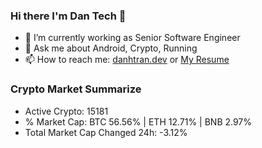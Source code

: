 ### Hi there I'm Dan Tech 👋

- 🔭 I’m currently working as Senior Software Engineer
- 💬 Ask me about Android, Crypto, Running 
- 📫 How to reach me: <a href="https://danhtran.dev" target="_blank">danhtran.dev</a> or <a href="Dan-Resume.pdf" target="_blank">My Resume</a>

### Crypto Market Summarize
- Active Crypto: 15181
- % Market Cap: BTC 56.56% | ETH 12.71% | BNB 2.97%
- Total Market Cap Changed 24h: -3.12%
